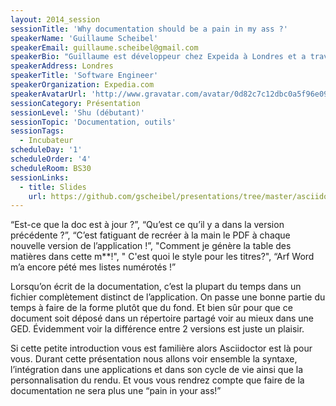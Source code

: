 ```yaml
---
layout: 2014_session
sessionTitle: 'Why documentation should be a pain in my ass ?'
speakerName: 'Guillaume Scheibel'
speakerEmail: guillaume.scheibel@gmail.com
speakerBio: "Guillaume est développeur chez Expeida à Londres et a travaillé durant quelques années en France pour une grosse société de services. Il a également co-créé le JUG pour la région de Strasbourg (ElsassJUG) et contribue à 2 projets open-sources (Hibernate OGM et Infinispan). \nDe temps en temps, il parle à différentes conférences (Soft-Shake, Devoxx FR et BE) ou JUGs. "
speakerAddress: Londres
speakerTitle: 'Software Engineer'
speakerOrganization: Expedia.com
speakerAvatarUrl: 'http://www.gravatar.com/avatar/0d82c7c12dbc0a5f96e098d3e13b16c3?size=200&default=mm'
sessionCategory: Présentation
sessionLevel: 'Shu (débutant)'
sessionTopic: 'Documentation, outils'
sessionTags:
  - Incubateur
scheduleDay: '1'
scheduleOrder: '4'
scheduleRoom: BS30
sessionLinks:
  - title: Slides
    url: https://github.com/gscheibel/presentations/tree/master/asciidoctor
---
```


“Est-ce que la doc est à jour ?”, “Qu’est ce qu’il y a dans la version précédente ?”, “C’est fatiguant de recréer à la main le PDF à chaque nouvelle version de l’application !”, "Comment je génère la table des matières dans cette m**!", " C'est quoi le style pour les titres?", “Arf Word m’a encore pété mes listes numérotés !”

Lorsqu’on écrit de la documentation, c’est la plupart du temps dans un fichier complètement distinct de l’application. On passe une bonne partie du temps à faire de la forme plutôt que du fond. Et bien sûr pour que ce document soit déposé dans un répertoire partagé voir au mieux dans une GED. Évidemment voir la différence entre 2 versions est juste un plaisir.

Si cette petite introduction  vous est familière alors Asciidoctor est là pour vous.
Durant cette présentation nous allons voir ensemble la syntaxe, l’intégration dans une applications et dans son cycle de vie ainsi que la personnalisation du rendu. Et vous vous rendrez compte que faire de la documentation ne sera plus une “pain in your ass!”

